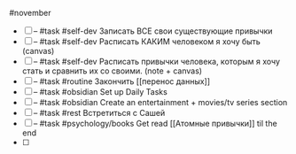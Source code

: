#november 

- [ ] – #task #self-dev Записать ВСЕ свои существующие привычки
- [ ] – #task #self-dev Расписать КАКИМ человеком я хочу быть (canvas)
- [ ] – #task #self-dev Расписать привычки человека, которым я хочу стать и сравнить их со своими. (note + canvas)
- [ ] – #task #routine Закончить [[перенос данных]]
- [ ] – #task #obsidian Set up Daily Tasks
- [ ] – #task #obsidian Create an entertainment + movies/tv series section
- [ ] – #task #rest Встретиться с Сашей
- [ ] – #task #psychology/books Get read [[Атомные привычки]] til the end 
- [ ] 